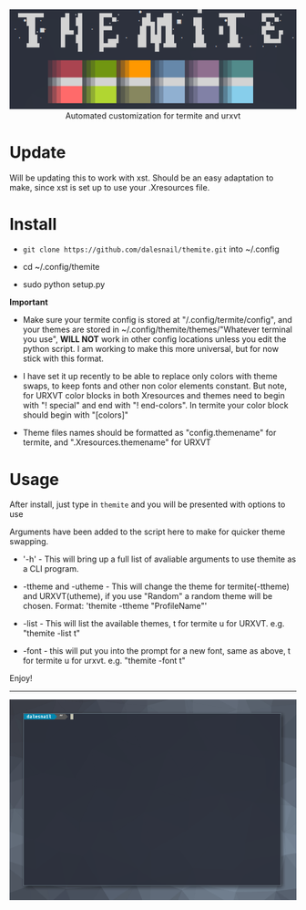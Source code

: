<div align="center">
  <img src="https://raw.githubusercontent.com/dalesnail/themite/master/title.png"><br>
  Automated customization for termite and urxvt
</div>

# Update
Will be updating this to work with xst. Should be an easy adaptation to make, since xst is set up to use your .Xresources file.  

# Install

- `git clone https://github.com/dalesnail/themite.git` into ~/.config

- cd ~/.config/themite

- sudo python setup.py

__Important__

- Make sure your termite config is stored at "/.config/termite/config", and your themes are stored in ~/.config/themite/themes/"Whatever terminal you use", __WILL NOT__ work in other config locations unless you edit the python script. I am working to make this more universal, but for now stick with this format. 

- I have set it up recently to be able to replace only colors with theme swaps, to keep fonts and other non color elements constant. But note, for URXVT color blocks in both Xresources and themes need to begin with "! special" and end with "! end-colors". In termite your color block should begin with "[colors]"

- Theme files names should be formatted as "config.themename" for termite, and ".Xresources.themename" for URXVT


# Usage

After install, just type in `themite` and you will be presented with options to use

Arguments have been added to the script here to make for quicker theme swapping. 

- '-h' - This will bring up a full list of avaliable arguments to use themite as a CLI program.

- -ttheme and -utheme - This will change the theme for termite(-ttheme) and URXVT(utheme), if you use "Random" a random theme will be chosen. Format: 'themite -ttheme "ProfileName"'

- -list - This will list the available themes, t for termite u for URXVT. e.g. "themite -list t"

- -font - this will put you into the prompt for a new font, same as above, t for termite u for urxvt. e.g. "themite -font t"

Enjoy!

----------------------------------------------------------------------------------------------

![Demo](demo.gif)
